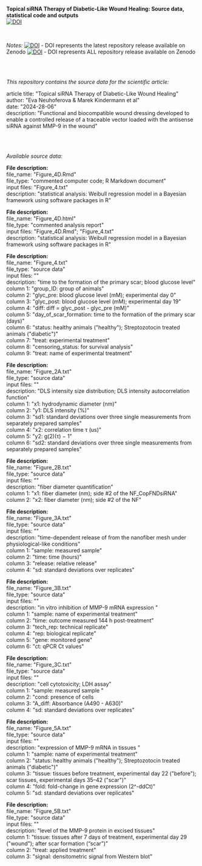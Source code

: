 **Topical siRNA Therapy of Diabetic-Like Wound Healing: Source data, statistical code and outputs**  
[![DOI](https://zenodo.org/badge/821582276.svg)](https://zenodo.org/doi/10.5281/zenodo.12588170)

<br>  
<be>  

*Notes:*
[![DOI](https://zenodo.org/badge/821582276.svg)](https://zenodo.org/doi/10.5281/zenodo.12588170) - DOI represents the latest repository release available on Zenodo
[![DOI](https://zenodo.org/badge/821582276.svg)](10.5281/zenodo.12588170) - DOI represents ALL repository release available on Zenodo

<br>  
<br>  

*This repository contains the source data for the scientific article:*   


article title: "Topical siRNA Therapy of Diabetic-Like Wound Healing"  
author: "Eva Neuhoferova & Marek Kindermann et al"  
date: "2024-28-06"  
description: "Functional and biocompatible wound dressing developed to enable a controlled release of a traceable vector loaded with the antisense siRNA against MMP-9 in the wound" 

<br>  
<br>  

*Available source data:*    

**File description:**  
file_name:   "Figure_4D.Rmd"  
file_type:   "commented computer code; R Markdown document"  
input files: "Figure_4.txt"  
description: "statistical analysis: Weibull regression model in a Bayesian framework using software packages in R"   

**File description:**  
file_name:   "Figure_4D.html"  
file_type:   "commented analysis report"  
input files: "Figure_4D.Rmd"; "Figure_4.txt"  
description: "statistical analysis: Weibull regression model in a Bayesian framework using software packages in R"   

**File description:**  
file_name:   "Figure_4.txt"  
file_type:   "source data"  
input files: ""  
description: "time to the formation of the primary scar; blood glucose level"   
column 1:    "group_ID: group of animals"  
column 2:    "glyc_pre: blood glucose level (mM); experimental day 0"  
column 3:    "glyc_post: blood glucose level (mM); experimental day 19"  
column 4:    "diff: diff = glyc_post - glyc_pre (mM)"  
column 5:    "day_of_scar_formation: time to the formation of the primary scar (days)"  
column 6:    "status: healthy animals ("healthy"); Streptozotocin treated animals ("diabetic")"  
column 7:    "treat: experimental treatment"  
column 8:    "censoring_status: for survival analysis"  
column 9:    "treat: name of experimental treatment"  

**File description:**  
file_name:   "Figure_2A.txt"  
file_type:   "source data"  
input files: ""  
description: "DLS intensity size distribution; DLS intensity autocorrelation function"   
column 1:    "x1: hydrodynamic diameter (nm)"  
column 2:    "y1: DLS intensity (%)"  
column 3:    "sd1: standard deviations over three single measurements from separately prepared samples"  
column 4:    "x2: correlation time τ (us)"  
column 5:    "y2: g(2)(τ) − 1"  
column 6:    "sd2: standard deviations over three single measurements from separately prepared samples"  

**File description:**  
file_name:   "Figure_2B.txt"  
file_type:   "source data"  
input files: ""  
description: "fiber diameter quantification"   
column 1:    "x1: fiber diameter (nm); side #2 of the NF_CopFNDsiRNA"  
column 2:    "x2: fiber diameter (nm); side #2 of the NF"  

**File description:**  
file_name:   "Figure_3A.txt"  
file_type:   "source data"  
input files: ""  
description: "time-dependent release of from the nanofiber mesh under physiological-like conditions"   
column 1:    "sample: measured sample"  
column 2:    "time: time (hours)"  
column 3:    "release: relative release"  
column 4:    "sd: standard deviations over replicates"  

**File description:**    
file_name:   "Figure_3B.txt"    
file_type:   "source data"  
input files: ""  
description: "in vitro inhibition of MMP-9 mRNA expression "   
column 1:    "sample: name of experimental treatment"  
column 2:    "time: outcome measured 144 h post-treatment"  
column 3:    "tech_rep: technical replicate"  
column 4:    "rep: biological replicate"  
column 5:    "gene: monitored gene"  
column 6:    "ct: qPCR Ct values"  

**File description:**  
file_name:   "Figure_3C.txt"  
file_type:   "source data"  
input files: ""  
description: "cell cytotoxicity; LDH assay"  
column 1:    "sample: measured sample "  
column 2:    "cond: presence of cells  
column 3:    "A_diff: Absorbance (A490 - A630)"  
column 4:    "sd: standard deviations over replicates"  

**File description:**  
file_name:   "Figure_5A.txt"  
file_type:   "source data"  
input files: ""  
description: "expression of MMP-9 mRNA in tissues "   
column 1:    "sample: name of experimental treatment"  
column 2:    "status: healthy animals ("healthy"); Streptozotocin treated animals ("diabetic")"  
column 3:    "tissue: tissues before treatment, experimental day 22 ("before"); scar tissues, experimental days 35–42 ("scar")"  
column 4:    "fold: fold-change in gene expression (2^-ddCt)"  
column 5:    "sd: standard deviations over replicates" 

**File description:**  
file_name:   "Figure_5B.txt"  
file_type:   "source data"  
input files: ""  
description: "level of the MMP-9 protein in excised tissues"   
column 1:    "tissue: tissues after 7 days of treatment, experimental day 29 ("wound"); after scar formation (“scar”)"  
column 2:    "treat: applied treatment"  
column 3:    "signal: densitometric signal from Western blot"  



